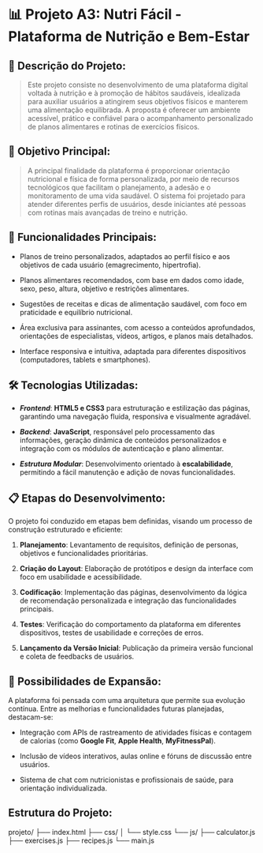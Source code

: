 # 📊 Projeto A3: Nutri Fácil - Plataforma de Nutrição e Bem-Estar

## 📑 Descrição do Projeto:

> Este projeto consiste no desenvolvimento de uma plataforma digital voltada à nutrição e à promoção de hábitos saudáveis, idealizada para auxiliar usuários a atingirem seus objetivos físicos e manterem uma alimentação equilibrada. A proposta é oferecer um ambiente acessível, prático e confiável para o acompanhamento personalizado de planos alimentares e rotinas de exercícios físicos.

## 🎯 Objetivo Principal:
> A principal finalidade da plataforma é proporcionar orientação nutricional e física de forma personalizada, por meio de recursos tecnológicos que facilitam o planejamento, a adesão e o monitoramento de uma vida saudável. O sistema foi projetado para atender diferentes perfis de usuários, desde iniciantes até pessoas com rotinas mais avançadas de treino e nutrição.

## 🔧 Funcionalidades Principais:
* Planos de treino personalizados, adaptados ao perfil físico e aos objetivos de cada usuário (emagrecimento, hipertrofia).

* Planos alimentares recomendados, com base em dados como idade, sexo, peso, altura, objetivo e restrições alimentares.

* Sugestões de receitas e dicas de alimentação saudável, com foco em praticidade e equilíbrio nutricional.

* Área exclusiva para assinantes, com acesso a conteúdos aprofundados, orientações de especialistas, vídeos, artigos, e planos mais detalhados.

* Interface responsiva e intuitiva, adaptada para diferentes dispositivos (computadores, tablets e smartphones).

## 🛠️ Tecnologias Utilizadas:
* ***Frontend***: **HTML5 e CSS3** para estruturação e estilização das páginas, garantindo uma navegação fluida, responsiva e visualmente agradável.

* ***Backend***: **JavaScript**, responsável pelo processamento das informações, geração dinâmica de conteúdos personalizados e integração com os módulos de autenticação e plano alimentar.

* ***Estrutura Modular***: Desenvolvimento orientado à **escalabilidade**, permitindo a fácil manutenção e adição de novas funcionalidades.

## 📋 Etapas do Desenvolvimento:
O projeto foi conduzido em etapas bem definidas, visando um processo de construção estruturado e eficiente:

1. **Planejamento**: Levantamento de requisitos, definição de personas, objetivos e funcionalidades prioritárias.

2. **Criação do Layout**: Elaboração de protótipos e design da interface com foco em usabilidade e acessibilidade.

3. **Codificação**: Implementação das páginas, desenvolvimento da lógica de recomendação personalizada e integração das funcionalidades principais.

4. **Testes**: Verificação do comportamento da plataforma em diferentes dispositivos, testes de usabilidade e correções de erros.

5. **Lançamento da Versão Inicial**: Publicação da primeira versão funcional e coleta de feedbacks de usuários.

## 🚀 Possibilidades de Expansão:
A plataforma foi pensada com uma arquitetura que permite sua evolução contínua. Entre as melhorias e funcionalidades futuras planejadas, destacam-se:

* Integração com APIs de rastreamento de atividades físicas e contagem de calorias (como **Google Fit**, **Apple Health**, **MyFitnessPal**).

* Inclusão de vídeos interativos, aulas online e fóruns de discussão entre usuários.

* Sistema de chat com nutricionistas e profissionais de saúde, para orientação individualizada.

##  Estrutura do Projeto:

projeto/
├── index.html
├── css/
│   └── style.css
└── js/
    ├── calculator.js
    ├── exercises.js
    ├── recipes.js
    └── main.js

